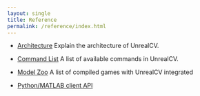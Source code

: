 ```yaml
---
layout: single
title: Reference
permalink: /reference/index.html
---
```

- [Architecture](/reference/architecture.html) Explain the architecture of UnrealCV.

- [Command List](/reference/commands.html) A list of available commands in UnrealCV.

- [Model Zoo](/reference/model_zoo.html) A list of compiled games with UnrealCV integrated

- [Python/MATLAB client API](/reference/client.html)

